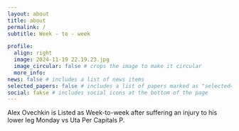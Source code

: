 ```yaml
---
layout: about
title: about
permalink: /
subtitle: Week - to - week

profile:
  align: right
  image: 2024-11-19 22.19.23.jpg
  image_circular: false # crops the image to make it circular
  more_info: 
news: false # includes a list of news items
selected_papers: false # includes a list of papers marked as "selected={true}"
social: fakse # includes social icons at the bottom of the page
---
```


Alex Ovechkin is Listed as Week-to-week after suffering an injury to his lower leg Monday vs Uta Per Capitals P.
